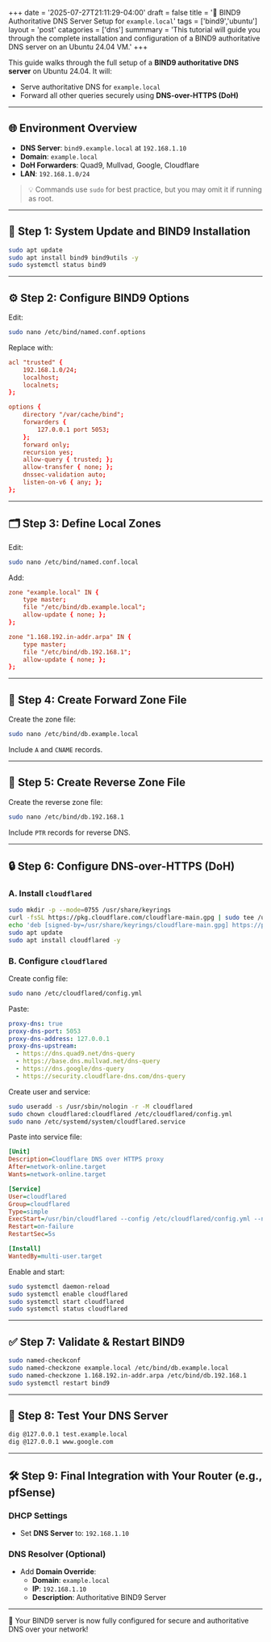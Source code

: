 +++
date = '2025-07-27T21:11:29-04:00'
draft = false
title = '🧭 BIND9 Authoritative DNS Server Setup for `example.local`'
tags = ['bind9','ubuntu']
layout = 'post'
catagories = ['dns']
summmary = 'This tutorial will guide you through the complete installation and configuration of a BIND9 authoritative DNS server on an Ubuntu 24.04 VM.'
+++

This guide walks through the full setup of a **BIND9 authoritative DNS server** on Ubuntu 24.04. It will:

- Serve authoritative DNS for `example.local`
- Forward all other queries securely using **DNS-over-HTTPS (DoH)**

---

## 🌐 Environment Overview

- **DNS Server**: `bind9.example.local` at `192.168.1.10`
- **Domain**: `example.local`
- **DoH Forwarders**: Quad9, Mullvad, Google, Cloudflare
- **LAN**: `192.168.1.0/24`

> 💡 Commands use `sudo` for best practice, but you may omit it if running as root.

---

## 🚀 Step 1: System Update and BIND9 Installation

```bash
sudo apt update
sudo apt install bind9 bind9utils -y
sudo systemctl status bind9
```

---

## ⚙️ Step 2: Configure BIND9 Options

Edit:

```bash
sudo nano /etc/bind/named.conf.options
```

Replace with:

```conf
acl "trusted" {
    192.168.1.0/24;
    localhost;
    localnets;
};

options {
    directory "/var/cache/bind";
    forwarders {
        127.0.0.1 port 5053;
    };
    forward only;
    recursion yes;
    allow-query { trusted; };
    allow-transfer { none; };
    dnssec-validation auto;
    listen-on-v6 { any; };
};
```

---

## 🗂 Step 3: Define Local Zones

Edit:

```bash
sudo nano /etc/bind/named.conf.local
```

Add:

```conf
zone "example.local" IN {
    type master;
    file "/etc/bind/db.example.local";
    allow-update { none; };
};

zone "1.168.192.in-addr.arpa" IN {
    type master;
    file "/etc/bind/db.192.168.1";
    allow-update { none; };
};
```

---

## 📁 Step 4: Create Forward Zone File

Create the zone file:

```bash
sudo nano /etc/bind/db.example.local
```

Include `A` and `CNAME` records.

---

## 🔁 Step 5: Create Reverse Zone File

Create the reverse zone file:

```bash
sudo nano /etc/bind/db.192.168.1
```

Include `PTR` records for reverse DNS.

---

## 🔒 Step 6: Configure DNS-over-HTTPS (DoH)

### A. Install `cloudflared`

```bash
sudo mkdir -p --mode=0755 /usr/share/keyrings
curl -fsSL https://pkg.cloudflare.com/cloudflare-main.gpg | sudo tee /usr/share/keyrings/cloudflare-main.gpg >/dev/null
echo 'deb [signed-by=/usr/share/keyrings/cloudflare-main.gpg] https://pkg.cloudflare.com/cloudflared jammy main' | sudo tee /etc/apt/sources.list.d/cloudflared.list
sudo apt update
sudo apt install cloudflared -y
```

### B. Configure `cloudflared`

Create config file:

```bash
sudo nano /etc/cloudflared/config.yml
```

Paste:

```yaml
proxy-dns: true
proxy-dns-port: 5053
proxy-dns-address: 127.0.0.1
proxy-dns-upstream:
  - https://dns.quad9.net/dns-query
  - https://base.dns.mullvad.net/dns-query
  - https://dns.google/dns-query
  - https://security.cloudflare-dns.com/dns-query
```

Create user and service:

```bash
sudo useradd -s /usr/sbin/nologin -r -M cloudflared
sudo chown cloudflared:cloudflared /etc/cloudflared/config.yml
sudo nano /etc/systemd/system/cloudflared.service
```

Paste into service file:

```ini
[Unit]
Description=Cloudflare DNS over HTTPS proxy
After=network-online.target
Wants=network-online.target

[Service]
User=cloudflared
Group=cloudflared
Type=simple
ExecStart=/usr/bin/cloudflared --config /etc/cloudflared/config.yml --no-autoupdate
Restart=on-failure
RestartSec=5s

[Install]
WantedBy=multi-user.target
```

Enable and start:

```bash
sudo systemctl daemon-reload
sudo systemctl enable cloudflared
sudo systemctl start cloudflared
sudo systemctl status cloudflared
```

---

## ✅ Step 7: Validate & Restart BIND9

```bash
sudo named-checkconf
sudo named-checkzone example.local /etc/bind/db.example.local
sudo named-checkzone 1.168.192.in-addr.arpa /etc/bind/db.192.168.1
sudo systemctl restart bind9
```

---

## 🧪 Step 8: Test Your DNS Server

```bash
dig @127.0.0.1 test.example.local
dig @127.0.0.1 www.google.com
```

---

## 🛠 Step 9: Final Integration with Your Router (e.g., pfSense)

### DHCP Settings

- Set **DNS Server** to: `192.168.1.10`

### DNS Resolver (Optional)

- Add **Domain Override**:
  - **Domain**: `example.local`
  - **IP**: `192.168.1.10`
  - **Description**: Authoritative BIND9 Server

---

🎉 Your BIND9 server is now fully configured for secure and authoritative DNS over your network!
